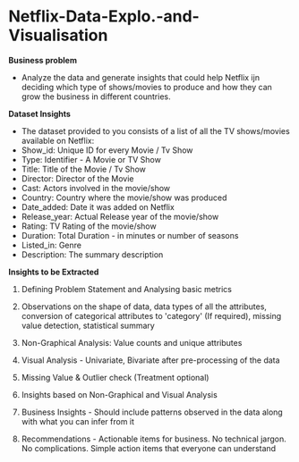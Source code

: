 # Netflix-Data-Explo.-and-Visualisation


**Business problem**
- Analyze the data and generate insights that could help Netflix ijn deciding which type of shows/movies to produce and how they can grow the business in different countries.

**Dataset Insights**
- The dataset provided to you consists of a list of all the TV shows/movies available on Netflix: 
- Show_id: Unique ID for every Movie / Tv Show
- Type: Identifier - A Movie or TV Show
- Title: Title of the Movie / Tv Show
- Director: Director of the Movie
- Cast: Actors involved in the movie/show
- Country: Country where the movie/show was produced
- Date_added: Date it was added on Netflix
- Release_year: Actual Release year of the movie/show
- Rating: TV Rating of the movie/show
- Duration: Total Duration - in minutes or number of seasons
- Listed_in: Genre
- Description: The summary description

**Insights to be Extracted**
1. Defining Problem Statement and Analysing basic metrics 

2. Observations on the shape of data, data types of all the attributes, conversion of categorical attributes to 'category' (If required), missing value detection, statistical summary

3. Non-Graphical Analysis: Value counts and unique attributes 

4. Visual Analysis - Univariate, Bivariate after pre-processing of the data

5. Missing Value & Outlier check (Treatment optional)

6. Insights based on Non-Graphical and Visual Analysis

7. Business Insights  - Should include patterns observed in the data along with what you can infer from it

8. Recommendations  - Actionable items for business. No technical jargon. No complications. Simple action items that everyone can understand

